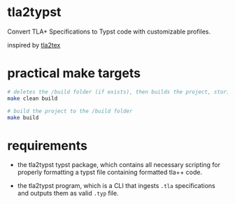 # tla2typst
Convert TLA+ Specifications to Typst code with customizable profiles. 

inspired by [tla2tex](https://github.com/hengxin/tla2tex)

# practical make targets 
```bash
# deletes the /build folder (if exists), then builds the project, storing it in the /build folder 
make clean build

# build the project to the /build folder
make build
```

# requirements
- the tla2typst typst package, which contains all necessary scripting for 
properly formatting a typst file containing formatted tla++ code.

- the tla2typst program, which is a CLI that ingests `.tla` specifications and outputs them as valid `.typ` file. 



